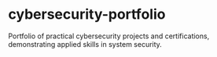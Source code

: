 # cybersecurity-portfolio
Portfolio of practical cybersecurity projects and certifications, demonstrating applied skills in system security.
